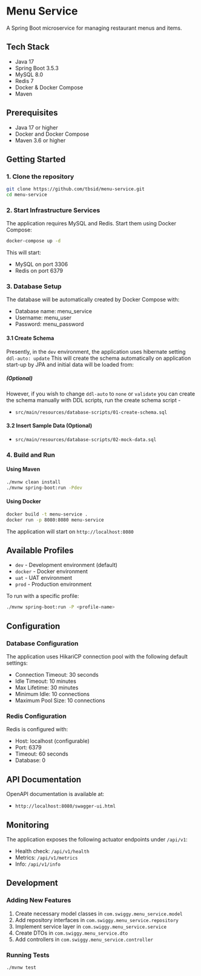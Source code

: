 # Menu Service

A Spring Boot microservice for managing restaurant menus and items.

## Tech Stack

- Java 17
- Spring Boot 3.5.3
- MySQL 8.0
- Redis 7
- Docker & Docker Compose
- Maven

## Prerequisites

- Java 17 or higher
- Docker and Docker Compose
- Maven 3.6 or higher

## Getting Started

### 1. Clone the repository

```bash
git clone https://github.com/tbsid/menu-service.git
cd menu-service
```

### 2. Start Infrastructure Services

The application requires MySQL and Redis. Start them using Docker Compose:

```bash
docker-compose up -d
```

This will start:
- MySQL on port 3306
- Redis on port 6379

### 3. Database Setup

The database will be automatically created by Docker Compose with:
- Database name: menu_service
- Username: menu_user
- Password: menu_password

#### 3.1 Create Schema
Presently, in the `dev` environment, the application uses hibernate setting `ddl-auto: update`
This will create the schema automatically on application start-up by JPA and initial data will be loaded from:

##### (Optional)
However, if you wish to change `ddl-auto` to `none` or `validate`
you can create the schema manually with DDL scripts, run the create schema script -
- `src/main/resources/database-scripts/01-create-schema.sql`

#### 3.2 Insert Sample Data (Optional)
- `src/main/resources/database-scripts/02-mock-data.sql`

### 4. Build and Run

#### Using Maven

```bash
./mvnw clean install
./mvnw spring-boot:run -Pdev
```

#### Using Docker

```bash
docker build -t menu-service .
docker run -p 8080:8080 menu-service
```

The application will start on `http://localhost:8080`

## Available Profiles

- `dev` - Development environment (default)
- `docker` - Docker environment
- `uat` - UAT environment
- `prod` - Production environment

To run with a specific profile:
```bash
./mvnw spring-boot:run -P <profile-name>
```

## Configuration

### Database Configuration

The application uses HikariCP connection pool with the following default settings:
- Connection Timeout: 30 seconds
- Idle Timeout: 10 minutes
- Max Lifetime: 30 minutes
- Minimum Idle: 10 connections
- Maximum Pool Size: 10 connections

### Redis Configuration

Redis is configured with:
- Host: localhost (configurable)
- Port: 6379
- Timeout: 60 seconds
- Database: 0

## API Documentation

OpenAPI documentation is available at:
- `http://localhost:8080/swagger-ui.html`

## Monitoring

The application exposes the following actuator endpoints under `/api/v1`:
- Health check: `/api/v1/health`
- Metrics: `/api/v1/metrics`
- Info: `/api/v1/info`

## Development

### Adding New Features

1. Create necessary model classes in `com.swiggy.menu_service.model`
2. Add repository interfaces in `com.swiggy.menu_service.repository`
3. Implement service layer in `com.swiggy.menu_service.service`
4. Create DTOs in `com.swiggy.menu_service.dto`
5. Add controllers in `com.swiggy.menu_service.controller`

### Running Tests

```bash
./mvnw test
```
